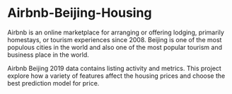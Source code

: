 # Airbnb-Beijing-Housing
Airbnb is an online marketplace for arranging or offering lodging, primarily homestays, or tourism experiences since 2008. Beijing is one of the most populous cities in the world and also one of the most popular tourism and business place in the world.

Airbnb Beijing 2019 data contains listing activity and metrics. This project explore how a variety of features affect the housing prices and choose the best prediction model for price.
